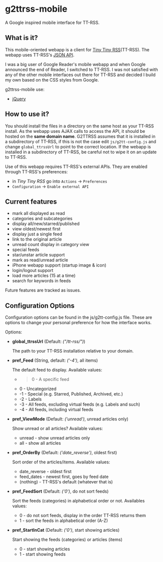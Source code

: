 g2ttrss-mobile
==============

A Google inspired mobile interface for TT-RSS.


What is it?
-----------

This mobile-oriented webapp is a client for [Tiny Tiny RSS](http://tt-rss.org)(TT-RSS).
The webapp uses TT-RSS's [JSON API](http://tt-rss.org/redmine/projects/tt-rss/wiki/JsonApiReference).

I was a big user of Google Reader's mobile webapp and when Google announced the
end of Reader, I switched to TT-RSS. I was not satisfied with any of the other
mobile interfaces out there for TT-RSS and decided I build my own based on the
CSS styles from Google.

g2ttrss-mobile use:
 * [jQuery](http://jquery.com/)


How to use it?
--------------

You should install the files in a directory on the same host as your TT-RSS install.
As the webapp uses AJAX calls to access the API, it should be hosted on the **same domain name**.
G2TTRSS assumes that it is installed in a subdirectory of TT-RSS, if this is not the case
edit `js/g2tt-config.js` and change `global_ttrssUrl` to point to the correct location.
If the webapp is installed in a subdirectory of TT-RSS, be careful not to wipe it on an update to TT-RSS.

Use of this webapp requires TT-RSS's external APIs. They are enabled through TT-RSS's preferences:
 * in *Tiny Tiny RSS* go into `Actions` -> `Preferences`
 * `Configuration` -> `Enable external API`


Current features
----------------

* mark all displayed as read
* categories and subcategories
* display all/new/starred/published
* view oldest/newest first
* display just a single feed
* link to the original article
* unread count display in category view
* special feeds
* star/unstar article support
* mark as read/unread article
* iPhone webapp support (startup image & icon)
* login/logout support
* load more articles (15 at a time)
* search for keywords in feeds

Future features are tracked as issues.

Configuration Options
---------------------

Configuration options can be found in the js/g2tt-config.js file. These are options to change your personal preference for how the interface works.

Options:

* **global_ttrssUrl** (Default: _("/tt-rss/")_)

    The path to your TT-RSS installation relative to your domain.

* **pref_Feed** (String, default: _('-4')_, all items)

    The default feed to display. Available values:
    * >0 - A specific feed
    * 0 - Uncategorized
    * -1 - Special (e.g. Starred, Published, Archived, etc.)
    * -2 - Labels
    * -3 - All feeds, excluding virtual feeds (e.g. Labels and such)
    * -4 - All feeds, including virtual feeds

* **pref_ViewMode** (Default: _('unread')_, unread articles only)

    Show unread or all articles? Available values:
    * unread - show unread articles only
    * all - show all articles

* **pref_OrderBy** (Default: _('date_reverse')_, oldest first)

    Sort order of the articles/items. Available values:
    * date_reverse - oldest first
    * feed_dates - newest first, goes by feed date
    * (nothing) - TT-RSS's default (whatever that is)

* **pref_FeedSort** (Default: _('0')_, do not sort feeds)

    Sort the feeds (categories) in alphabetical order or not. Availables values:
    * 0 - do not sort feeds, display in the order TT-RSS returns them
    * 1 - sort the feeds in alphabetical order (A-Z)

* **pref_StartInCat** (Default: _('0')_, start showing articles)

    Start showing the feeds (categories) or articles (items)
    * 0 - start showing articles
    * 1 - start showing feeds
